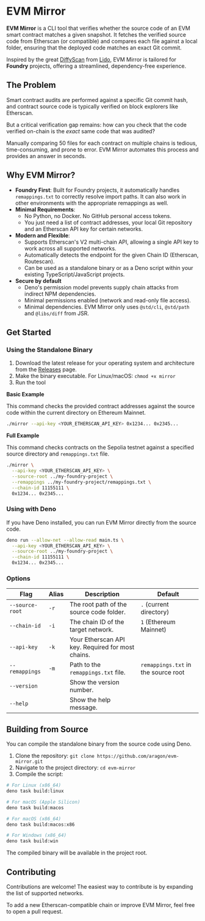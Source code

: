 # EVM Mirror

**EVM Mirror** is a CLI tool that verifies whether the source code of an EVM smart contract matches a given snapshot. It fetches the verified source code from Etherscan (or compatible) and compares each file against a local folder, ensuring that the deployed code matches an exact Git commit.

Inspired by the great [DiffyScan](https://github.com/lidofinance/diffyscan) from [Lido](https://lido.fi/ethereum), EVM Mirror is tailored for **Foundry** projects, offering a streamlined, dependency-free experience.

## The Problem

Smart contract audits are performed against a specific Git commit hash, and contract source code is typically verified on block explorers like Etherscan.

But a critical verification gap remains: how can you check that the code verified on-chain is the *exact* same code that was audited?

Manually comparing 50 files for each contract on multiple chains is tedious, time-consuming, and prone to error. EVM Mirror automates this process and provides an answer in seconds.

## Why EVM Mirror?

- **Foundry First**: Built for Foundry projects, it automatically handles `remappings.txt` to correctly resolve import paths. It can also work in other environments with the appropriate remappings as well.
- **Minimal Requirements**:
  - No Python, no Docker. No GitHub personal access tokens.
  - You just need a list of contract addresses, your local Git repository and an Etherscan API key for certain networks.
- **Modern and Flexible**:
  - Supports Etherscan's V2 multi-chain API, allowing a single API key to work across all supported networks.
  - Automatically detects the endpoint for the given Chain ID (Etherscan, Routescan).
  - Can be used as a standalone binary or as a Deno script within your existing TypeScript/JavaScript projects.
- **Secure by default**
  - Deno's permission model prevents supply chain attacks from indirect NPM dependencies.
  - Minimal permissions enabled (network and read-only file access).
  - Minimal dependencies. EVM Mirror only uses `@std/cli`, `@std/path` and `@libs/diff` from JSR.

## Get Started

### Using the Standalone Binary

1.  Download the latest release for your operating system and architecture from the [Releases](https://github.com/aragon/evm-mirror/releases) page.
2.  Make the binary executable. For Linux/macOS:
    `chmod +x mirror`
3.  Run the tool

**Basic Example**

This command checks the provided contract addresses against the source code within the current directory on Ethereum Mainnet.

```sh
./mirror --api-key <YOUR_ETHERSCAN_API_KEY> 0x1234... 0x2345...
```

**Full Example**

This command checks contracts on the Sepolia testnet against a specified source directory and `remappings.txt` file.

```sh
./mirror \
  --api-key <YOUR_ETHERSCAN_API_KEY> \
  --source-root ../my-foundry-project \
  --remappings ../my-foundry-project/remappings.txt \
  --chain-id 11155111 \
  0x1234... 0x2345...
```

### Using with Deno

If you have Deno installed, you can run EVM Mirror directly from the source code.

```sh
deno run --allow-net --allow-read main.ts \
  --api-key <YOUR_ETHERSCAN_API_KEY> \
  --source-root ../my-foundry-project \
  --chain-id 11155111 \
  0x1234... 0x2345...
```

### Options

| Flag | Alias | Description | Default |
| --- | --- | --- | --- |
| `--source-root` | `-r` | The root path of the source code folder. | `.` (current directory) |
| `--chain-id` | `-i` | The chain ID of the target network. | `1` (Ethereum Mainnet) |
| `--api-key` | `-k` | Your Etherscan API key. Required for most chains. | `     ` |
| `--remappings` | `-m` | Path to the `remappings.txt` file. | `remappings.txt` in the source root |
| `--version` | | Show the version number. | |
| `--help` | | Show the help message. | |

## Building from Source

You can compile the standalone binary from the source code using Deno.

1.  Clone the repository:
    `git clone https://github.com/aragon/evm-mirror.git`
2.  Navigate to the project directory:
    `cd evm-mirror`
3.  Compile the script:

```sh
# For Linux (x86_64)
deno task build:linux

# For macOS (Apple Silicon)
deno task build:macos

# For macOS (x86_64)
deno task build:macos:x86

# For Windows (x86_64)
deno task build:win
```

The compiled binary will be available in the project root.

## Contributing

Contributions are welcome! The easiest way to contribute is by expanding the list of supported networks.

To add a new Etherscan-compatible chain or improve EVM Mirror, feel free to open a pull request.

